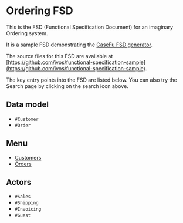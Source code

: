 # Ordering FSD

This is the FSD (Functional Specification Document) for an imaginary Ordering system.

It is a sample FSD demonstrating the [CaseFu FSD generator](https://www.npmjs.com/package/casefu-cli).

The source files for this FSD are available at [https://github.com/ivos/functional-specification-sample](https://github.com/ivos/functional-specification-sample).

The key entry points into the FSD are listed below.
You can also try the Search page by clicking on the search icon above.

## Data model

- `#Customer`
- `#Order`

## Menu

- [Customers](#/customers)
- [Orders](#/orders)

## Actors

- `#Sales`
- `#Shipping`
- `#Invoicing`
- `#Guest`
